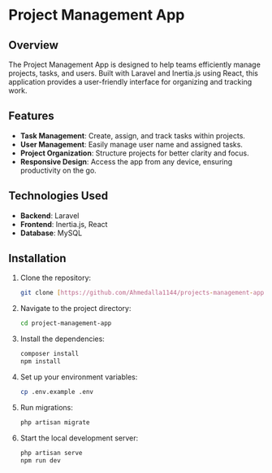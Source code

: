 # Project Management App

## Overview

The Project Management App is designed to help teams efficiently manage projects, tasks, and users. Built with Laravel and Inertia.js using React, this application provides a user-friendly interface for organizing and tracking work.

## Features

- **Task Management**: Create, assign, and track tasks within projects.
- **User Management**: Easily manage user name and assigned tasks.
- **Project Organization**: Structure projects for better clarity and focus.
- **Responsive Design**: Access the app from any device, ensuring productivity on the go.

## Technologies Used

- **Backend**: Laravel
- **Frontend**: Inertia.js, React
- **Database**: MySQL

## Installation

1. Clone the repository:
   ```bash
   git clone [https://github.com/Ahmedalla1144/projects-management-app.git]

2. Navigate to the project directory:
    ```bash
    cd project-management-app

3. Install the dependencies:
    ```bash
    composer install
    npm install

4. Set up your environment variables:
    ```bash
    cp .env.example .env

5. Run migrations:
    ```bash
    php artisan migrate

6. Start the local development server:
    ```bash
    php artisan serve
    npm run dev
